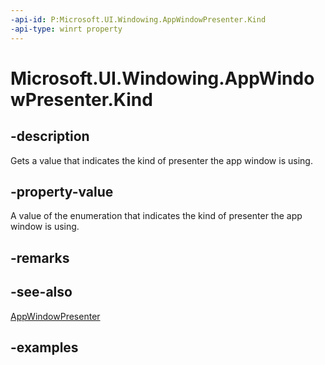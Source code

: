 ```yaml
---
-api-id: P:Microsoft.UI.Windowing.AppWindowPresenter.Kind
-api-type: winrt property
---
```


# Microsoft.UI.Windowing.AppWindowPresenter.Kind

<!--
public Microsoft.UI.Windowing.AppWindowPresenterKind Kind { get; }
-->

## -description

Gets a value that indicates the kind of presenter the app window is using.

## -property-value

A value of the enumeration that indicates the kind of presenter the app window is using.

## -remarks

## -see-also

[AppWindowPresenter](appwindowpresenter.md)

## -examples
